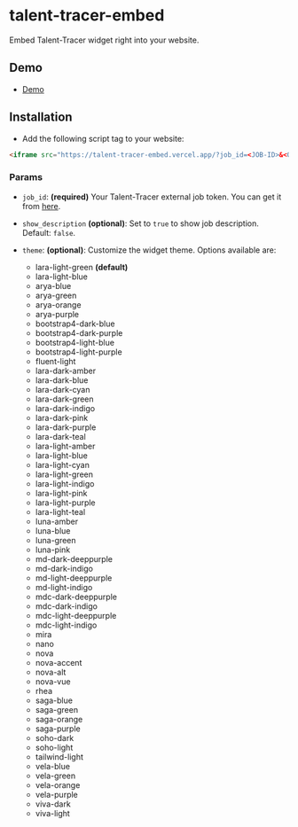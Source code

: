 # talent-tracer-embed

Embed Talent-Tracer widget right into your website.

## Demo
- [Demo](https://prismic-vue.vercel.app/about#talent-tracer)

## Installation
- Add the following script tag to your website:
```html
<iframe src="https://talent-tracer-embed.vercel.app/?job_id=<JOB-ID>&<OPTIONS>" width="100%" height="100%" frameborder="0"></iframe>
```
 ### Params
 - `job_id`: **(required)** Your Talent-Tracer external job token. You can get it from [here](https://talent-tracer.vercel.app/).
 
 - `show_description` **(optional)**: Set to `true` to show job description. Default: `false`.
 - `theme`: **(optional)**: Customize the widget theme. Options available are:
    - lara-light-green **(default)**
    - lara-light-blue
    - arya-blue
    - arya-green
    - arya-orange
    - arya-purple
    - bootstrap4-dark-blue
    - bootstrap4-dark-purple
    - bootstrap4-light-blue
    - bootstrap4-light-purple
    - fluent-light
    - lara-dark-amber
    - lara-dark-blue
    - lara-dark-cyan
    - lara-dark-green
    - lara-dark-indigo
    - lara-dark-pink
    - lara-dark-purple
    - lara-dark-teal
    - lara-light-amber
    - lara-light-blue
    - lara-light-cyan
    - lara-light-green
    - lara-light-indigo
    - lara-light-pink
    - lara-light-purple
    - lara-light-teal
    - luna-amber
    - luna-blue
    - luna-green
    - luna-pink
    - md-dark-deeppurple
    - md-dark-indigo
    - md-light-deeppurple
    - md-light-indigo
    - mdc-dark-deeppurple
    - mdc-dark-indigo
    - mdc-light-deeppurple
    - mdc-light-indigo
    - mira
    - nano
    - nova
    - nova-accent
    - nova-alt
    - nova-vue
    - rhea
    - saga-blue
    - saga-green
    - saga-orange
    - saga-purple
    - soho-dark
    - soho-light
    - tailwind-light
    - vela-blue
    - vela-green
    - vela-orange
    - vela-purple
    - viva-dark
    - viva-light
    
    